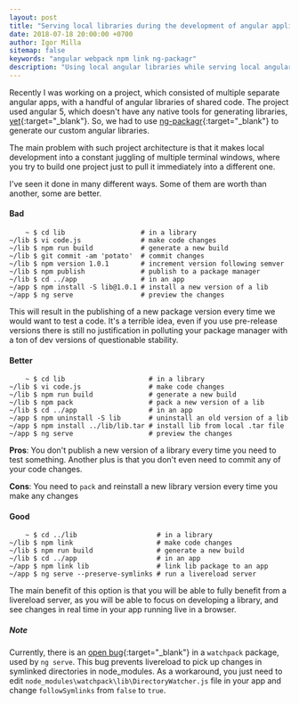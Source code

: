 ```yaml
---
layout: post
title: "Serving local libraries during the development of angular application"
date: 2018-07-18 20:00:00 +0700
author: Igor Milla
sitemap: false
keywords: "angular webpack npm link ng-packagr"
description: "Using local angular libraries while serving local angular application"
---
```


Recently I was working on a project, which consisted of multiple separate angular apps, with a handful of
angular libraries of shared code. The project used angular 5, which doesn't have any native tools for generating libraries, [yet][1]{:target="_blank"}. 
So, we had to use [ng-packagr][2]{:target="_blank"} to generate our custom angular libraries. 

The main problem with such project architecture is that it makes local development into a constant juggling of multiple
terminal windows, where you try to build one project just to pull it immediately into a different one. 

I've seen it done in many different ways. Some of them are worth than another, some are better.

#### Bad

```
    ~ $ cd lib                   # in a library
~/lib $ vi code.js               # make code changes
~/lib $ npm run build            # generate a new build
~/lib $ git commit -am 'potato'  # commit changes
~/lib $ npm version 1.0.1        # increment version following semver
~/lib $ npm publish              # publish to a package manager
~/lib $ cd ../app                # in an app
~/app $ npm install -S lib@1.0.1 # install a new version of a lib
~/app $ ng serve                 # preview the changes
```
 
 This will result in the publishing of a new package version every time we would want to test a code. 
 It's a terrible idea, even if you use pre-release versions there is still no justification 
 in polluting your package manager with a ton of dev versions of questionable stability.
 
#### Better

```
    ~ $ cd lib                     # in a library
~/lib $ vi code.js                 # make code changes
~/lib $ npm run build              # generate a new build
~/lib $ npm pack                   # pack a new version of a lib
~/lib $ cd ../app                  # in an app
~/app $ npm uninstall -S lib       # uninstall an old version of a lib
~/app $ npm install ../lib/lib.tar # install lib from local .tar file
~/app $ ng serve                   # preview the changes
```
 **Pros**: You don't publish a new version of a library every time you need to test something. 
 Another plus is that you don't even need to commit any of your code changes.
 
 **Cons**: You need to `pack` and reinstall a new library version every time you make any changes

#### Good

```
    ~ $ cd ../lib                    # in a library
~/lib $ npm link                     # make code changes
~/lib $ npm run build                # generate a new build
~/lib $ cd ../app                    # in an app
~/app $ npm link lib                 # link lib package to an app
~/app $ ng serve --preserve-symlinks # run a livereload server
```

The main benefit of this option is that you will be able to fully benefit from a livereload server, 
as you will be able to focus on developing a library, and see changes in real time in your app running live in a browser.

##### Note

Currently, there is an [open bug][3]{:target="_blank"} in a `watchpack` package, used by `ng serve`. 
This bug prevents livereload to pick up changes in symlinked directories in node_modules. 
As a workaround, you just need to edit `node_modules\watchpack\lib\DirectoryWatcher.js` file in your app and 
change `followSymlinks` from `false` to `true`.

[1]: https://github.com/angular/angular-cli/wiki/stories-create-library
[2]: https://github.com/dherges/ng-packagr
[3]: https://github.com/webpack/watchpack/issues/61
